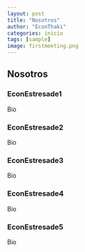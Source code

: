 ```yaml
---
layout: post
title: "Nosotros"
author: "EconThaki"
categories: inicio
tags: [sample]
image: firstmeeting.png
---
```




## Nosotros

### EconEstresade1

Bio

### EconEstresade2

Bio


### EconEstresade3

Bio

### EconEstresade4

Bio

### EconEstresade5

Bio